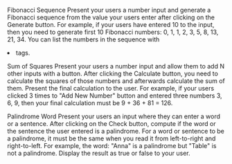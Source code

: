Fibonacci Sequence
Present your users a number input and generate a Fibonacci sequence from the value your users enter after clicking
on the Generate button. For example, if your users have entered 10 to the input, then you need to generate first
10 Fibonacci numbers: 0, 1, 1, 2, 3, 5, 8, 13, 21, 34. You can list the numbers in the sequence with <li> tags.

Sum of Squares
Present your users a number input and allow them to add N other inputs with a button. After clicking the Calculate
button, you need to calculate the squares of those numbers and afterwards calculate the sum of them. Present the
final calculation to the user. For example, if your users clicked 3 times to "Add New Number" button and entered
three numbers 3, 6, 9, then your final calculation must be 9 + 36 + 81 = 126.

Palindrome Word
Present your users an input where they can enter a word or a sentence. After clicking on the Check button, compute
if the word or the sentence the user entered is a palindrome. For a word or sentence to be a palindrome, it must
be the same when you read it from left-to-right and right-to-left. For example, the word: "Anna" is a palindrome
but "Table" is not a palindrome. Display the result as true or false to your user.